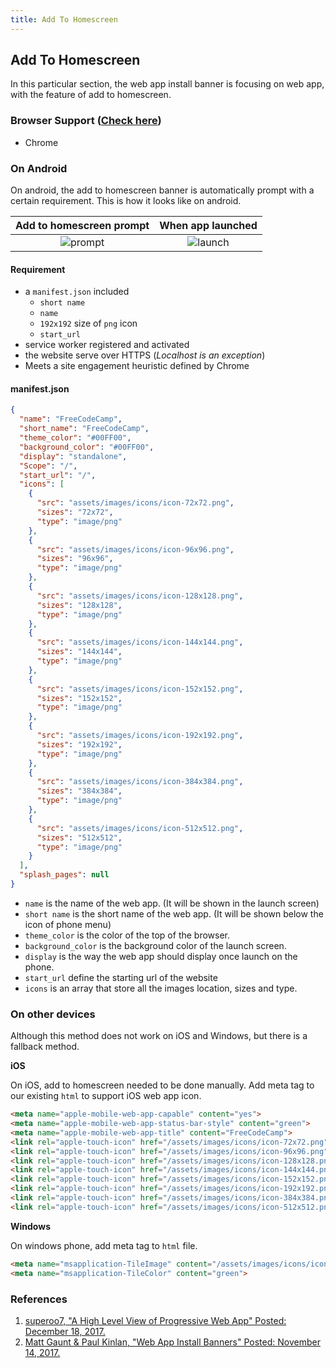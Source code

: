 ```yaml
---
title: Add To Homescreen
---
```


## Add To Homescreen

In this particular section, the web app install banner is focusing on web app, with the feature of add to homescreen.

### Browser Support (**[Check here](https://caniuse.com/#feat=web-app-manifest)**)

* Chrome

### On Android

On android, the add to homescreen banner is automatically prompt with a certain requirement. This is how it looks like on android.

| Add to homescreen prompt | When app launched |
| :----------------------: | :---------------: |
|     ![prompt][add1]      |  ![launch][add2]  |

[add1]: https://user-images.githubusercontent.com/15358452/31663686-860779f0-b375-11e7-85c9-1387d9b3bfcf.png "Add to homescreen prompt on android"
[add2]: https://user-images.githubusercontent.com/15358452/31663690-89b0d998-b375-11e7-8a84-f3e33be9a2c2.png "Launch from Homescreen"

#### Requirement

* a `manifest.json` included
  * `short name`
  * `name`
  * `192x192` size of `png` icon
  * `start_url`
* service worker registered and activated
* the website serve over HTTPS (_Localhost is an exception_)
* Meets a site engagement heuristic defined by Chrome

#### manifest.json

```json
{
  "name": "FreeCodeCamp",
  "short_name": "FreeCodeCamp",
  "theme_color": "#00FF00",
  "background_color": "#00FF00",
  "display": "standalone",
  "Scope": "/",
  "start_url": "/",
  "icons": [
    {
      "src": "assets/images/icons/icon-72x72.png",
      "sizes": "72x72",
      "type": "image/png"
    },
    {
      "src": "assets/images/icons/icon-96x96.png",
      "sizes": "96x96",
      "type": "image/png"
    },
    {
      "src": "assets/images/icons/icon-128x128.png",
      "sizes": "128x128",
      "type": "image/png"
    },
    {
      "src": "assets/images/icons/icon-144x144.png",
      "sizes": "144x144",
      "type": "image/png"
    },
    {
      "src": "assets/images/icons/icon-152x152.png",
      "sizes": "152x152",
      "type": "image/png"
    },
    {
      "src": "assets/images/icons/icon-192x192.png",
      "sizes": "192x192",
      "type": "image/png"
    },
    {
      "src": "assets/images/icons/icon-384x384.png",
      "sizes": "384x384",
      "type": "image/png"
    },
    {
      "src": "assets/images/icons/icon-512x512.png",
      "sizes": "512x512",
      "type": "image/png"
    }
  ],
  "splash_pages": null
}
```

* `name` is the name of the web app. (It will be shown in the launch screen)
* `short name` is the short name of the web app. (It will be shown below the icon of phone menu)
* `theme_color` is the color of the top of the browser.
* `background_color` is the background color of the launch screen.
* `display` is the way the web app should display once launch on the phone.
* `start_url` define the starting url of the website
* `icons` is an array that store all the images location, sizes and type.

### On other devices

Although this method does not work on iOS and Windows, but there is a fallback method.

**iOS**

On iOS, add to homescreen needed to be done manually. Add meta tag to our existing `html` to support iOS web app icon.

```html
<meta name="apple-mobile-web-app-capable" content="yes">
<meta name="apple-mobile-web-app-status-bar-style" content="green">
<meta name="apple-mobile-web-app-title" content="FreeCodeCamp">
<link rel="apple-touch-icon" href="/assets/images/icons/icon-72x72.png" sizes="72x72">
<link rel="apple-touch-icon" href="/assets/images/icons/icon-96x96.png" sizes="96x96">
<link rel="apple-touch-icon" href="/assets/images/icons/icon-128x128.png" sizes="128x128">
<link rel="apple-touch-icon" href="/assets/images/icons/icon-144x144.png" sizes="144x144">
<link rel="apple-touch-icon" href="/assets/images/icons/icon-152x152.png" sizes="152x152">
<link rel="apple-touch-icon" href="/assets/images/icons/icon-192x192.png" sizes="192x192">
<link rel="apple-touch-icon" href="/assets/images/icons/icon-384x384.png" sizes="384x384">
<link rel="apple-touch-icon" href="/assets/images/icons/icon-512x512.png" sizes="512x512">
```

**Windows**

On windows phone, add meta tag to `html` file.

```html
<meta name="msapplication-TileImage" content="/assets/images/icons/icon-144x144.png">
<meta name="msapplication-TileColor" content="green">
```

### References

1. [superoo7, "A High Level View of Progressive Web App" Posted: December 18, 2017.](https://steemit.com/web/@superoo7/a-high-level-view-of-progressive-web-app)
2. [Matt Gaunt & Paul Kinlan, "Web App Install Banners" Posted: November 14, 2017.](https://developers.google.com/web/fundamentals/app-install-banners/)
